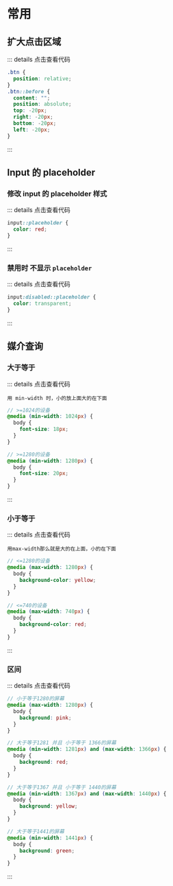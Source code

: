 # 常用

## 扩大点击区域

::: details 点击查看代码

```scss
.btn {
  position: relative;
}
.btn::before {
  content: "";
  position: absolute;
  top: -20px;
  right: -20px;
  bottom: -20px;
  left: -20px;
}
```

:::

## Input 的 placeholder

### 修改 input 的 placeholder 样式

::: details 点击查看代码

```scss
input::placeholder {
  color: red;
}
```

:::

### 禁用时 不显示 `placeholder`

::: details 点击查看代码

```scss
input:disabled::placeholder {
  color: transparent;
}
```

:::

## 媒介查询

### 大于等于

::: details 点击查看代码

`用 min-width 时，小的放上面大的在下面`

```scss
// >=1024的设备
@media (min-width: 1024px) {
  body {
    font-size: 18px;
  }
}

// >=1280的设备
@media (min-width: 1280px) {
  body {
    font-size: 20px;
  }
}
```

:::

### 小于等于

::: details 点击查看代码

`用max-width那么就是大的在上面，小的在下面`

```scss
// <=1280的设备
@media (max-width: 1280px) {
  body {
    background-color: yellow;
  }
}

// <=740的设备
@media (max-width: 740px) {
  body {
    background-color: red;
  }
}
```

:::

### 区间

::: details 点击查看代码

```scss
// 小于等于1280的屏幕
@media (max-width: 1280px) {
  body {
    background: pink;
  }
}

// 大于等于1281 并且 小于等于 1366的屏幕
@media (min-width: 1281px) and (max-width: 1366px) {
  body {
    background: red;
  }
}

// 大于等于1367 并且 小于等于 1440的屏幕
@media (min-width: 1367px) and (max-width: 1440px) {
  body {
    background: yellow;
  }
}

// 大于等于1441的屏幕
@media (min-width: 1441px) {
  body {
    background: green;
  }
}
```

:::
